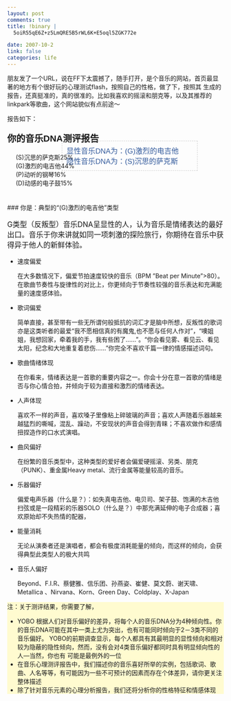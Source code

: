 ```yaml
--- 
layout: post
comments: true
title: !binary |
  5oiR55qE6Z+z5LmQRE5B5rWL6K+E5oql5ZGK772e

date: 2007-10-2
link: false
categories: life
---
```

<p>朋友发了一个URL，说在FF下太震撼了，随手打开，是个音乐的网站，首页最显著的地方有个很好玩的心理测试flash，按照自己的性格，做了下，按照其 生成的报告，还真挺准的，真的很准的。比如我喜欢的摇滚和朋克等，以及其推荐的linkpark等歌曲，这个网站貌似有点前途～</p>
<p>报告如下：</p>
<h1 style="margin: 20px 0pt; font-family: Arial,Helvetica,sans-serif; font-style: normal; font-variant: normal; font-weight: bold; font-size: 1.5em; line-height: normal; font-size-adjust: none; font-stretch: normal;">你的音乐DNA测评报告</h1>
<div id="ghg">
<div class="inner">
<div style="margin: 20px;" id="gh">
<div class="dnar"><span class="dnaf">(S)沉思的萨克斯</span><span class="dnab"><span style="width: 42px;" class="dnaa blue">25%</span></span></div>
<div class="dnar"><span class="dnaf">(G)激烈的电吉他</span><span class="dnab"><span style="width: 74px;" class="dnaa red">44%</span></span></div>
<div class="dnar"><span class="dnaf">(P)动听的钢琴</span><span class="dnab"><span style="width: 27px;" class="dnaa green">16%</span></span></div>
<div class="dnar"><span class="dnaf">(D)动感的电子鼓</span><span class="dnab"><span style="width: 25px;" class="dnaa yellow">15%</span></span></div>
<div class="dnar">&nbsp;</div>
</div>
</div>
</div>
<div style="border: 1px dashed rgb(204, 204, 204); margin: -145px 0pt 0pt 350px; padding: 10px; position: absolute; font-family: Arial,Helvetica,sans-serif; font-style: normal; font-variant: normal; font-weight: normal; font-size: 1.2em; line-height: normal; font-size-adjust: none; font-stretch: normal; color: rgb(53, 92, 157); width: 294px; left: 5px;" id="ghg_float">
<div>显性音乐DNA为：(G)激烈的电吉他</div>
<div>隐性音乐DNA为：(S)沉思的萨克斯</div>
</div>
<div style="display: none;" id="redoMindtest">
<div style="display: block;" id="swf_564_finalPlayer"><object width="591" height="206" align="middle" id="finalPlayer" codebase="http://fpdownload.macromedia.com/pub/shockwave/cabs/flash/swflash.cab#version=8,0,0,0" classid="clsid:d27cdb6e-ae6d-11cf-96b8-444553540000">
<param name="movie" value="/flash/t/102/YoboPsyTest.swf" />
<param name="bgcolor" value="#ffffff" />
<param name="FlashVars" value="GW=engine.yobo.com&amp;U=825856&amp;L=0&amp;S=d71d8677cddb40469bcaf749a80a0a0ed0c9d1c5&amp;P=0&amp;V=-1&amp;D=0&amp;cID=0&amp;VER=0.30" />
<param name="quality" value="high" /><embed width="591" height="206" align="middle" type="application/x-shockwave-flash" name="finalPlayer" bgcolor="#ffffff" quality="high" flashvars="GW=engine.yobo.com&amp;U=825856&amp;L=0&amp;S=d71d8677cddb40469bcaf749a80a0a0ed0c9d1c5&amp;P=0&amp;V=-1&amp;D=0&amp;cID=0&amp;VER=0.30" src="http://www.yobo.com/flash/t/102/YoboPsyTest.swf"></embed> </object></div>
<script language="javascript" type="text/javascript">var js_564=new yobo_SWF("/flash/t/102/YoboPsyTest.swf", "finalPlayer", "8", "GW=engine.yobo.com&U=825856&L=0&S=d71d8677cddb40469bcaf749a80a0a0ed0c9d1c5&P=0&V=-1&D=0&cID=0&VER=0.30", "591", "206", "#ffffff");js_564.write("swf_564_finalPlayer");</script>
</div>
<div id="dnaDes">
<div class="inner">
<div class="dna_content">
### 你是：典型的&ldquo;(G)激烈的电吉他&rdquo;类型
<p style="font-size: 1.2em;">G类型（反叛型）音乐DNA呈显性的人，认为音乐是情绪表达的最好出口。音乐于你来讲就如同一项刺激的探险旅行，你期待在音乐中获得异于他人的新鲜体验。</p>
<ul>
    <li>速度偏爱</li>
    <p>在大多数情况下，偏爱节拍速度较快的音乐（BPM &rdquo;Beat per Minute&rdquo;&gt;80）。在歌曲节奏性与旋律性的对比上，你更倾向于节奏性较强的音乐表达和充满能量的速度感体验。</p>
    <li>歌词偏爱</li>
    <p>简单直接，甚至带有一些无所谓何般抵抗的词汇才是脑中所想，反叛性的歌词亦是这类听者的最爱&ldquo;我不愿相信真的有魔鬼,也不愿与任何人作对&rdquo;，&ldquo;噢姐 姐，我想回家，牵着我的手，我有些困了&hellip;&hellip;&rdquo;。&ldquo;你会看见雾、看见云、看见太阳，纪念和大地重复着悲伤&hellip;&hellip;&rdquo;你完全不喜欢千篇一律的情感描述词句。</p>
    <li>歌曲情绪体现</li>
    <p>在你看来，情绪表达是一首歌的重要内容之一。你会十分在意一首歌的情绪是否与你心情合拍，并倾向于较为直接和激烈的情绪表达。</p>
    <li>人声体现</li>
    <p>喜欢不一样的声音，喜欢嗓子里像粘上碎玻璃的声音；喜欢人声随着乐器越来越猛烈的嘶喊，混乱、躁动，不安现状的声音会得到青睐；不喜欢做作和感情扭捏造作的口水式演唱。</p>
    <li>曲风偏好</li>
    <p>在纷繁的音乐类型中，这种类型的爱好者会偏爱硬摇滚、另类、朋克（PUNK）、重金属Heavy metal、流行金属等能量较高的音乐。</p>
    <li>乐器偏好</li>
    <p>偏爱电声乐器（什么是？）：如失真电吉他、电贝司、架子鼓、饱满的木吉他扫弦或是一段精彩的乐器SOLO（什么是？）中那充满延伸的电子合成器；喜欢原始却不失热情的配器，</p>
    <li>能量消耗</li>
    <p>无论从演奏者还是演唱者，都会有极度消耗能量的倾向，而这样的倾向，会获得典型此类型人的极大共鸣</p>
    <li>音乐人偏好</li>
    <p>Beyond、F.I.R、蔡健雅、信乐团、孙燕姿、崔健、莫文蔚、谢天啸、Metallica 、Nirvana、Korn、Green Day、Coldplay、X-Japan</p>
</ul>
</div>
</div>
</div>
<div style="background: rgb(255, 251, 208) none repeat scroll 0% 50%; -moz-background-clip: -moz-initial; -moz-background-origin: -moz-initial; -moz-background-inline-policy: -moz-initial;" id="youknow">
<div class="inner">
<p>注：关于测评结果，你需要了解，</p>
<ul class="gray">
    <li>YOBO 根据人们对音乐偏好的差异，将每个人的音乐DNA分为4种倾向性。你的音乐DNA可能在其中一类上尤为突出，也有可能同时倾向于2－3类不同的音乐偏好。 YOBO的前期调查显示，每个人都具有其最明显的显性倾向和相对较为隐蔽的隐性倾向，然而，没有会对4类音乐偏好都同时具有明显倾向性的人&mdash;当然，你也有 可能是最例外的一位</li>
    <li>在音乐心理测评报告中，我们描述你的音乐喜好所举的实例，包括歌词、歌曲、人名等等，有可能因为一些不可预计的因素而存在个体差异，请你更关注整体描述</li>
    <li>除了针对音乐元素的心理分析报告，我们还将分析你的性格特征和情感体现</li>
</ul>
</div>
</div>
<div id="col1">
<div id="largeButtons">&nbsp;</div>
</div>
